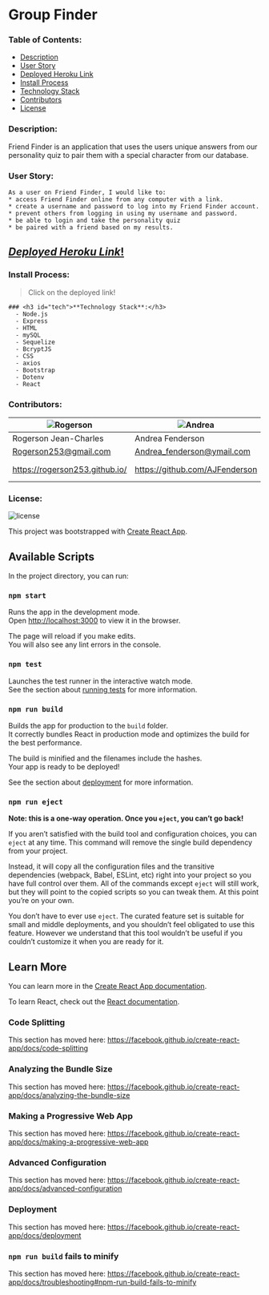 # **Group Finder**

### **Table of Contents**:
* <a href="#description">Description</a> 
* <a href="#usage">User Story</a> 
* <a href="#link">Deployed Heroku Link</a>
* <a href="#Installation">Install Process</a>  
* <a href="#tech">Technology Stack</a>
* <a href="#contributors">Contributors</a> 
* <a href="#license">License</a>

### **Description**:
Friend Finder is an application that uses the users unique answers from our personality quiz to pair them with a special character from our database.

### <h3 id="usage">**User Story**:</h3>
```
As a user on Friend Finder, I would like to:
* access Friend Finder online from any computer with a link.
* create a username and password to log into my Friend Finder account.
* prevent others from logging in using my username and password.
* be able to login and take the personality quiz
* be paired with a friend based on my results.
```
## <h2 id="link">[*Deployed Heroku Link*!](https://route-404.herokuapp.com/)</h2>

### <h3 id="Installation">**Install Process**:</h3> 
> Click on the deployed link! 

```
### <h3 id="tech">**Technology Stack**:</h3>
  - Node.js
  - Express
  - HTML
  - mySQL
  - Sequelize
  - BcryptJS
  - CSS
  - axios
  - Bootstrap
  - Dotenv
  - React​
  ```


  ### **Contributors**:
![Rogerson](https://avatars3.githubusercontent.com/u/57200095?s=150&u=dff6adbe97f23e55a28c83416bc8863921229985&v=4)|    ![Andrea](https://avatars0.githubusercontent.com/u/60406213?s=150&u=eea7e033fa5aad8d575d12e807de91ac912e7204&v=4)|    ![Kiara](https://avatars1.githubusercontent.com/u/60331626?s=150&u=46cffda8c75e6d33d7c837d0398ada93844e637f&v=4)|    ![John](https://avatars2.githubusercontent.com/u/59971936?s=150&u=3a0472ebf78f6c10800781bdcaf10a9fe282e011&v=4)| ![Nari](https://avatars1.githubusercontent.com/u/58704859?s=150&u=6adacae3bbfcc4293a859a3550492beb678318a9&v=4)
----------|----------|----------|----------|----------
Rogerson Jean-Charles| Andrea Fenderson| Kiara Mahan| John Slota| Naritchaya Louis
Rogerson253@gmail.com| Andrea_fenderson@ymail.com| kiaramahan@gmail.com| jslota17@comcast.net| Naritchayalouis@Gmail.com
https://rogerson253.github.io/| https://github.com/AJFenderson| https://github.com/KiaraM-glitch| https://github.com/Jslota25| https://nklouis.github.io/Portfolio/


### **License**:
![license](https://img.shields.io/badge/License-MIT-green)











This project was bootstrapped with [Create React App](https://github.com/facebook/create-react-app).

## Available Scripts

In the project directory, you can run:

### `npm start`

Runs the app in the development mode.<br />
Open [http://localhost:3000](http://localhost:3000) to view it in the browser.

The page will reload if you make edits.<br />
You will also see any lint errors in the console.

### `npm test`

Launches the test runner in the interactive watch mode.<br />
See the section about [running tests](https://facebook.github.io/create-react-app/docs/running-tests) for more information.

### `npm run build`

Builds the app for production to the `build` folder.<br />
It correctly bundles React in production mode and optimizes the build for the best performance.

The build is minified and the filenames include the hashes.<br />
Your app is ready to be deployed!

See the section about [deployment](https://facebook.github.io/create-react-app/docs/deployment) for more information.

### `npm run eject`

**Note: this is a one-way operation. Once you `eject`, you can’t go back!**

If you aren’t satisfied with the build tool and configuration choices, you can `eject` at any time. This command will remove the single build dependency from your project.

Instead, it will copy all the configuration files and the transitive dependencies (webpack, Babel, ESLint, etc) right into your project so you have full control over them. All of the commands except `eject` will still work, but they will point to the copied scripts so you can tweak them. At this point you’re on your own.

You don’t have to ever use `eject`. The curated feature set is suitable for small and middle deployments, and you shouldn’t feel obligated to use this feature. However we understand that this tool wouldn’t be useful if you couldn’t customize it when you are ready for it.

## Learn More

You can learn more in the [Create React App documentation](https://facebook.github.io/create-react-app/docs/getting-started).

To learn React, check out the [React documentation](https://reactjs.org/).

### Code Splitting

This section has moved here: https://facebook.github.io/create-react-app/docs/code-splitting

### Analyzing the Bundle Size

This section has moved here: https://facebook.github.io/create-react-app/docs/analyzing-the-bundle-size

### Making a Progressive Web App

This section has moved here: https://facebook.github.io/create-react-app/docs/making-a-progressive-web-app

### Advanced Configuration

This section has moved here: https://facebook.github.io/create-react-app/docs/advanced-configuration

### Deployment

This section has moved here: https://facebook.github.io/create-react-app/docs/deployment

### `npm run build` fails to minify

This section has moved here: https://facebook.github.io/create-react-app/docs/troubleshooting#npm-run-build-fails-to-minify
